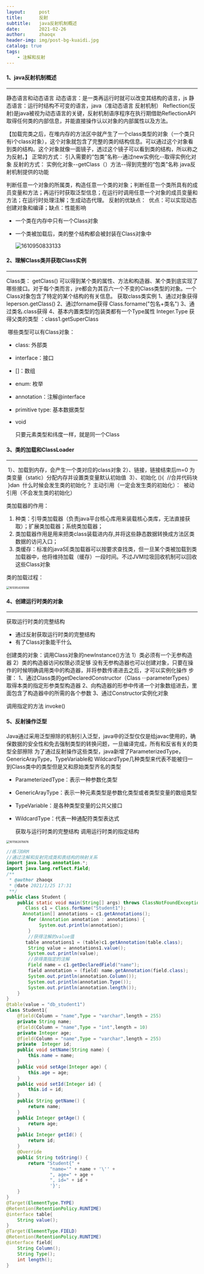 ```yaml
---
layout:     post
title:      反射
subtitle:   java反射机制概述
date:       2021-02-26
author:     zhaoqx
header-img: img/post-bg-kuaidi.jpg
catalog: true
tags:
    - 注解和反射
---
```




#### 1、java反射机制概述

---

静态语言和动态语言
动态语言：是一类再运行时就可以改变其结构的语言，js
静态语言：运行时结构不可变的语言，java（准动态语言  反射机制）
Reflection(反射)是java被视为动态语言的关键，反射机制语序程序在执行期借助ReflectionAPI取得任何类的内部信息，并能直接操作认以对象的内部属性以及方法。



【加载完类之后，在堆内存的方法区中就产生了一个class类型的对象（一个类只有i个class对象），这个对象就包含了完整的类的结构信息。可以通过这个对象看到类的结构。这个对象就像一面镜子，透过这个镜子可以看到类的结构，所以称之为反射。】
正常的方式： 引入需要的“包类”名称--通过new实例化--取得实例化对象
反射的方式： 实例化对象--getClass（）方法--得到完整的“包类”名称
java反射机制提供的功能

​     判断任意一个对象的所属类，构造任意一个类的对象；判断任意一个类所具有的成员变量和方法；再运行时获取泛型信息；在运行时调用任意一个对象的成员变量和方法；在运行时处理注解；生成动态代理。
反射的优缺点：
​     优点：可以实现动态创建对象和编译；缺点：性能影响

* 一个类在内存中只有一个Class对象

* 一个类被加载后，类的整个结构都会被封装在Class对象中

  ![1610950833133](https://gitee.com/zhaoqingxue/blogpicture/raw/master/1610950833133.png)

#### 2、理解Class类并获取Class实例

---

Class类：
getClass()
可以得到某个类的属性、方法和构造器、某个类到底实现了哪些接口。对于每个类而言，jre都会为其百六一个不变的Class类型的对象。一个Class对象包含了特定的某个结构的有关信息。
获取class类实例
	1、通过对象获得  leperson.getClass()
	2、通过forname获得     Class.forname("包名+类名")
	3、通过类名.class获得
	4、基本内置类型的包装类都有一个Type属性 Integer.Type
	获得父类的类型   ：class1.getSuperClass

​	哪些类型可以有Class对象：

* class: 外部类

* interface：接口

* []：数组

* enum: 枚举

* annotation：注解@interface

* primitive type: 基本数据类型

* void

  只要元素类型和纬度一样，就是同一个Class

#### 3、类的加载和ClassLoader

---

​	1）、加载到内存，会产生一个类对应的class对象
​	2）、链接，链接结束后m=0
​		为类变量（static）分配内存并设置类变量默认初始值
​	3）、初始化
​		<clinit>(){
​		//合并代码块
​		}dan
​		什么时候会发生类的初始化？
​         主动引用（一定会发生类的初始化）：
​         被动引用（不会发生类的初始化）

类加载器的作用：

1. 种类：引导类加载器（负责java平台核心库用来装载核心类库，无法直接获取）；扩展类加载器；系统类加载器；
2. 类加载器作用是用来把类class装载进内存,并将这些静态数据转换成方法区类数据的访问入口；
3. 类缓存：标准的javaSE类加载器可以按要求查找类，但一旦某个类被加载到类加载器中，他将维持加载（缓存）一段时间。不过JVM垃圾回收机制可以回收这些Class对象

类的加载过程：

<img src="C:\Users\zhaoqx\AppData\Roaming\Typora\typora-user-images\1610954091898.png" alt="1610954091898" style="zoom:50%;" />



#### 4、创建运行时类的对象

---

获取运行时类的完整结构

 * 通过反射获取运行时类的完整结构
 * 有了Class对象能干什么

创建类的对象：调用Class对象的newInstance()方法
	1）类必须有一个无参构造器
	2）类的构造器访问权限必须足够
	没有无参构造器也可以创建对象，只要在操作的时候明确调用类中的构造器，并将参数传递进去之后，才可以实例化操作
	步骤：
	1、通过Class类的getDeclaredConstructor（Class ···parameterTypes）取得本类的指定形参类型构造器
	2、向构造器的形参中传递一个对象数组进去，里面包含了构造器中的所需的各个参数
	3、通过Constructor实例化对象
	

调用指定的方法  invoke()

#### 5、反射操作泛型

Java通过采用泛型擦除的机制引入泛型，java中的泛型仅仅是给javac使用的，确保数据的安全性和免去强制类型的转换问题，一旦编译完成，所有和反省有关的类型全部擦除
为了通过反射操作这些类型，java新增了ParameterizedType，GenericArayType，TypeVariable和   WildcardType几种类型来代表不能被归一到Class类中的类型但是又和原始类型齐名的类型

* ParameterizedType：表示一种参数化类型

* GenericArayType：表示一种元素类型是参数化类型或者类型变量的数组类型

* TypeVariable：是各种类型变量的公共父接口

* WildcardType：代表一种通配符类型表达式

  获取与运行时类的完整结构
  调用运行时类的指定结构



<img src="https://gitee.com/zhaoqingxue/blogpicture/raw/master/1611562878876.png" alt="1611562878876" style="zoom:50%;" />

```java
//练习ORM
//通过注解和反射完成类和表结构的映射关系
import java.lang.annotation.*;
import java.lang.reflect.Field;
/**
 * @author zhaoqx
 * @date 2021/1/25 17:31
 **/
public class Student {
    public static void main(String[] args) throws ClassNotFoundException, NoSuchFieldException {
       Class c1 = Class.forName("Student1");
      Annotation[] annotations = c1.getAnnotations();
        for (Annotation annotation : annotations) {
            System.out.println(annotation);
        }
        //获得注解的value值
       table annotations1 = (table)c1.getAnnotation(table.class);
        String value = annotations1.value();
        System.out.println(value);
        //获得类指定的注解
        Field name = c1.getDeclaredField("name");
        field annotation = (field) name.getAnnotation(field.class);
        System.out.println(annotation.Column());
        System.out.println(annotation.Type());
        System.out.println(annotation.length());
    }
}
@table(value = "db_student1")
class Student1{
    @field(Column = "name",Type = "varchar",length = 255)
    private String name;
    @field(Column = "name",Type = "int",length = 10)
    private Integer age;
    @field(Column = "name",Type = "varchar",length = 255)
    private  Integer id;
    public void setName(String name) {
        this.name = name;
    }
    public void setAge(Integer age) {
        this.age = age;
    }
    public void setId(Integer id) {
        this.id = id;
    }
    public String getName() {
        return name;
    }
    public Integer getAge() {
        return age;
    }
    public Integer getId() {
        return id;
    }
    @Override
    public String toString() {
        return "Student{" +
                "name='" + name + '\'' +
                ", age=" + age +
                ", id=" + id +
                '}';
    }
}
@Target(ElementType.TYPE)
@Retention(RetentionPolicy.RUNTIME)
@interface table{
    String value();
}
@Target(ElementType.FIELD)
@Retention(RetentionPolicy.RUNTIME)
@interface field{
    String Column();
    String Type();
    int length();
}
```


